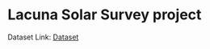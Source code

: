 # Lacuna Solar Survey project

Dataset Link: [Dataset](https://www.kaggle.com/datasets/kimp1995/lacuna-solar-survey-challenge/data)
